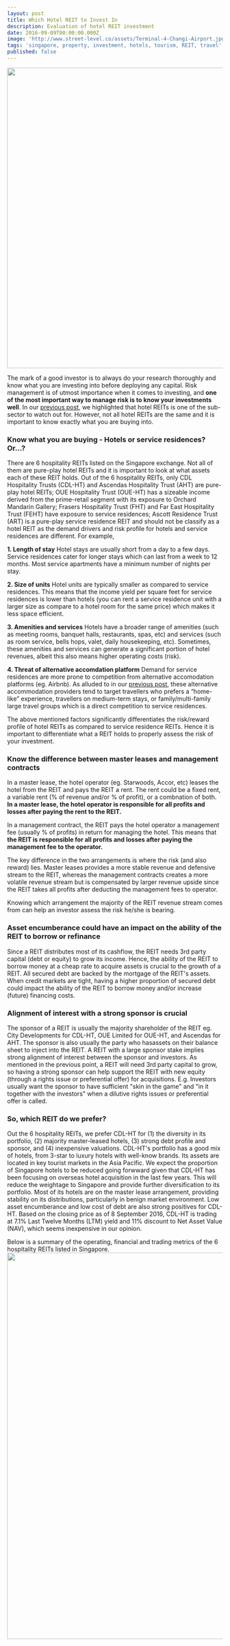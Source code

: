 ```yaml
---
layout: post
title: Which Hotel REIT to Invest In
description: Evaluation of hotel REIT investment
date: 2016-09-09T00:00:00.000Z
image: 'http://www.street-level.co/assets/Terminal-4-Changi-Airport.jpg'
tags: 'singapore, property, investment, hotels, tourism, REIT, travel'
published: false
---
```


<img src="http://www.street-level.co/assets/Terminal-4-Changi-Airport.jpg" width="700px"><br>

The mark of a good investor is to always do your research thoroughly and know what you are investing into before deploying any capital.  Risk management is of utmost importance when it comes to investing, and **one of the most important way to manage risk is to know your investments well**.  In our [previous post](http://www.street-level.co/2016/09/02/hotel-reits-the-bright-spot-in-the-real-estate-sector.html), we highlighted that hotel REITs is one of the sub-sector to watch out for.  However, not all hotel REITs are the same and it is important to know exactly what you are buying into. <!--more-->

### Know what you are buying - Hotels or service residences? Or...?
There are 6 hospitality REITs listed on the Singapore exchange.  Not all of them are pure-play hotel REITs and it is important to look at what assets each of these REIT holds.  Out of the 6 hospitality REITs, only CDL Hospitality Trusts (CDL-HT) and Ascendas Hospitality Trust (AHT) are pure-play hotel REITs; OUE Hospitality Trust (OUE-HT) has a sizeable income derived from the prime-retail segment with its exposure to Orchard Mandarin Gallery; Frasers Hospitality Trust (FHT) and Far East Hospitality Trust (FEHT) have exposure to service residences; Ascott Residence Trust (ART) is a pure-play service residence REIT and should not be classify as a hotel REIT as the demand drivers and risk profile for hotels and service residences are different.  For example,

**1. Length of stay**
Hotel stays are usually short from a day to a few days.  Service residences cater for longer stays which can last from a week to 12 months.  Most service apartments have a minimum number of nights per stay.

**2. Size of units**
Hotel units are typically smaller as compared to service residences.  This means that the income yield per square feet for service residences is lower than hotels (you can rent a service residence unit with a larger size as compare to a hotel room for the same price) which makes it less space efficient.

**3. Amenities and services**
Hotels have a broader range of amenities (such as meeting rooms, banquet halls, restaurants, spas, etc) and services (such as room service, bells hops, valet, daily housekeeping, etc).  Sometimes, these amenities and services can generate a significant portion of hotel revenues, albeit this also means higher operating costs (risk).

**4. Threat of alternative accomdation platform**
Demand for service residences are more prone to competition from alternative accomodation platforms (eg. Airbnb).  As alluded to in our [previous post](http://www.street-level.co/2016/09/02/hotel-reits-the-bright-spot-in-the-real-estate-sector.html), these alternative accommodation providers tend to target travellers who prefers a “home-like” experience, travellers on medium-term stays, or family/multi-family large travel groups which is a direct competition to service residences.

The above mentioned factors significantly differentiates the risk/reward profile of hotel REITs as compared to service residence REITs.  Hence it is important to differentiate what a REIT holds to properly assess the risk of your investment.

### Know the difference between master leases and management contracts
In a master lease, the hotel operator (eg. Starwoods, Accor, etc) leases the hotel from the REIT and pays the REIT a rent.  The rent could be a fixed rent, a variable rent (% of revenue and/or % of profit), or a combnation of both.  **In a master lease, the hotel operator is responsible for all profits and losses after paying the rent to the REIT.**

In a management contract, the REIT pays the hotel operator a management fee (usually % of profits) in return for managing the hotel.  This means that **the REIT is responsible for all profits and losses after paying the management fee to the operator.**

The key difference in the two arrangements is where the risk (and also reward) lies.  Master leases provides a more stable revenue and defensive stream to the REIT, whereas the management contracts creates a more volatile revenue stream but is compensated by larger revenue upside since the REIT takes all profits after deducting the management fees to operator.

Knowing which arrangement the majority of the REIT revenue stream comes from can help an investor assess the risk he/she is bearing.

### Asset encumberance could have an impact on the ability of the REIT to borrow or refinance
Since a REIT distributes most of its cashflow, the REIT needs 3rd party capital (debt or equity) to grow its income.  Hence, the ability of the REIT to borrow money at a cheap rate to acquire assets is crucial to the growth of a REIT.  All secured debt are backed by the mortgage of the REIT's assets.  When credit markets are tight, having a higher proportion of secured debt could impact the ability of the REIT to borrow money and/or increase (future) financing costs.  
  
### Alignment of interest with a strong sponsor is crucial
The sponsor of a REIT is usually the majority shareholder of the REIT eg. City Developments for CDL-HT, OUE Limited for OUE-HT, and Ascendas for AHT.  The sponsor is also usually the party who hasassets on their balance sheet to inject into the REIT.  A REIT with a large sponsor stake implies strong alignment of interest between the sponsor and investors. As mentioned in the previous point, a REIT will need 3rd party capital to grow, so having a strong sponsor can help support the REIT with new equity (through a rights issue or preferential offer) for acquisitions.  E.g. Investors usually want the sponsor to have sufficient "skin in the game" and "in it together with the investors" when a dilutive rights issues or preferential offer is called.

### So, which REIT do we prefer?
Out the 6 hospitality REITs, we prefer CDL-HT for (1) the diversity in its portfolio, (2) majority master-leased hotels, (3) strong debt profile and sponsor, and (4) inexpensive valuations.  CDL-HT's portfolio has a good mix of hotels, from 3-star to luxury hotels with well-know brands.  Its assets are located in key tourist markets in the Asia Pacific.  We expect the proportion of Singapore hotels to be reduced going forwward given that CDL-HT has been focusing on overseas hotel acquisition in the last few years.  This will reduce the weightage to Singapore and provide further diversification to its portfolio.  Most of its hotels are on the master lease arrangement, providing stability on its distributions, particularly in benign market environment.  Low asset encumberance and low cost of debt are also strong positives for CDL-HT.  Based on the closing price as of 8 September 2016, CDL-HT is 
trading at 7.1% Last Twelve Months (LTM) yield and 11% discount to Net Asset Value (NAV), which seems inexpensive in our opinion.

Below is a summary of the operating, financial and trading metrics of the 6 hospitality REITs listed in Singapore.
<img src="http://www.street-level.co/assets/Hospitality-REITs-table-8Sep16.png" width="900px"><br>
